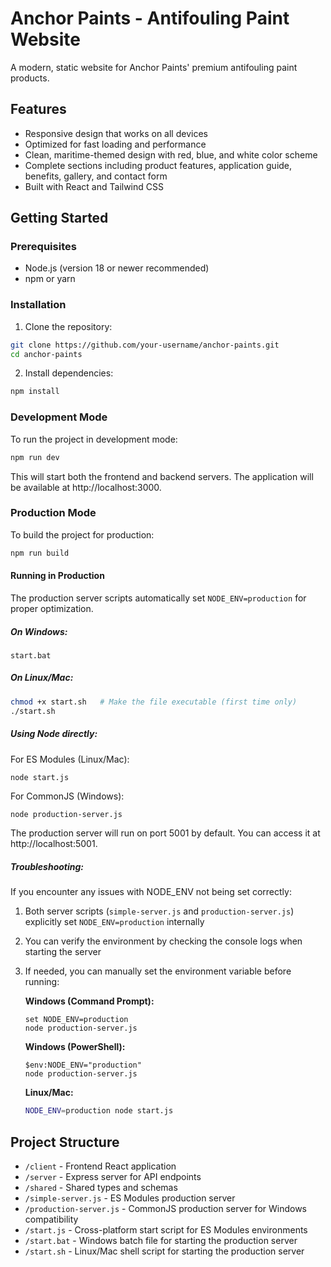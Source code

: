 # Anchor Paints - Antifouling Paint Website

A modern, static website for Anchor Paints' premium antifouling paint products.

## Features

- Responsive design that works on all devices
- Optimized for fast loading and performance
- Clean, maritime-themed design with red, blue, and white color scheme
- Complete sections including product features, application guide, benefits, gallery, and contact form
- Built with React and Tailwind CSS

## Getting Started

### Prerequisites

- Node.js (version 18 or newer recommended)
- npm or yarn

### Installation

1. Clone the repository:
```bash
git clone https://github.com/your-username/anchor-paints.git
cd anchor-paints
```

2. Install dependencies:
```bash
npm install
```

### Development Mode

To run the project in development mode:

```bash
npm run dev
```

This will start both the frontend and backend servers. The application will be available at http://localhost:3000.

### Production Mode

To build the project for production:

```bash
npm run build
```

#### Running in Production

The production server scripts automatically set `NODE_ENV=production` for proper optimization.

##### On Windows:
```
start.bat
```

##### On Linux/Mac:
```bash
chmod +x start.sh   # Make the file executable (first time only)
./start.sh
```

##### Using Node directly:
For ES Modules (Linux/Mac):
```bash
node start.js
```

For CommonJS (Windows):
```
node production-server.js
```

The production server will run on port 5001 by default. You can access it at http://localhost:5001.

##### Troubleshooting:

If you encounter any issues with NODE_ENV not being set correctly:

1. Both server scripts (`simple-server.js` and `production-server.js`) explicitly set `NODE_ENV=production` internally
2. You can verify the environment by checking the console logs when starting the server
3. If needed, you can manually set the environment variable before running:
   
   **Windows (Command Prompt):**
   ```
   set NODE_ENV=production
   node production-server.js
   ```
   
   **Windows (PowerShell):**
   ```
   $env:NODE_ENV="production"
   node production-server.js
   ```
   
   **Linux/Mac:**
   ```bash
   NODE_ENV=production node start.js
   ```

## Project Structure

- `/client` - Frontend React application
- `/server` - Express server for API endpoints
- `/shared` - Shared types and schemas
- `/simple-server.js` - ES Modules production server
- `/production-server.js` - CommonJS production server for Windows compatibility
- `/start.js` - Cross-platform start script for ES Modules environments
- `/start.bat` - Windows batch file for starting the production server
- `/start.sh` - Linux/Mac shell script for starting the production server